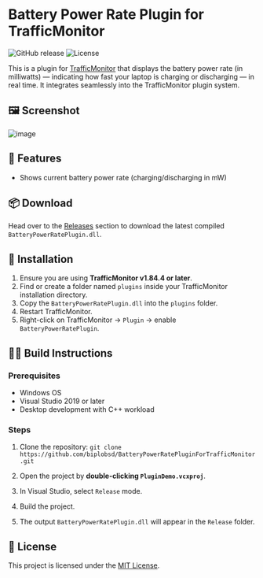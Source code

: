 # Battery Power Rate Plugin for TrafficMonitor

![GitHub release](https://img.shields.io/github/v/release/biplobsd/BatteryPowerRatePluginForTrafficMonitor)
![License](https://img.shields.io/github/license/biplobsd/BatteryPowerRatePluginForTrafficMonitor)

This is a plugin for [TrafficMonitor](https://github.com/zhongyang219/TrafficMonitor) that displays the battery power rate (in milliwatts) — indicating how fast your laptop is charging or discharging — in real time. It integrates seamlessly into the TrafficMonitor plugin system.

## 🖼️ Screenshot
![image](https://github.com/user-attachments/assets/1e26ee4d-0943-4dd6-80d9-d21d64f48c42)

## 🔌 Features

- Shows current battery power rate (charging/discharging in mW)

## 📦 Download

Head over to the [Releases](https://github.com/biplobsd/BatteryPowerRatePluginForTrafficMonitor/releases) section to download the latest compiled `BatteryPowerRatePlugin.dll`.

## 📂 Installation

1. Ensure you are using **TrafficMonitor v1.84.4 or later**.
2. Find or create a folder named `plugins` inside your TrafficMonitor installation directory.
3. Copy the `BatteryPowerRatePlugin.dll` into the `plugins` folder.
4. Restart TrafficMonitor.
5. Right-click on TrafficMonitor → `Plugin` → enable `BatteryPowerRatePlugin`.

## 🧑‍💻 Build Instructions

### Prerequisites

- Windows OS
- Visual Studio 2019 or later
- Desktop development with C++ workload

### Steps

1. Clone the repository:
   `git clone https://github.com/biplobsd/BatteryPowerRatePluginForTrafficMonitor.git`

2. Open the project by **double-clicking `PluginDemo.vcxproj`**.
3. In Visual Studio, select `Release` mode.
4. Build the project.
5. The output `BatteryPowerRatePlugin.dll` will appear in the `Release` folder.

## 📄 License

This project is licensed under the [MIT License](LICENSE).

